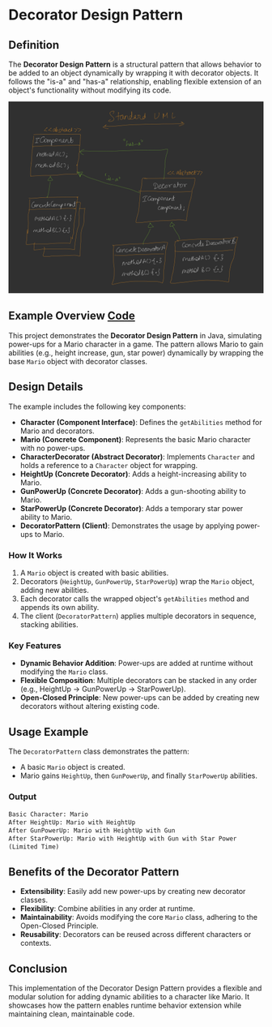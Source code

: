 

# Decorator Design Pattern

## Definition
The **Decorator Design Pattern** is a structural pattern that allows behavior to be added to an object dynamically by wrapping it with decorator objects. It follows the "is-a" and "has-a" relationship, enabling flexible extension of an object's functionality without modifying its code.

![alt text](image.png)

## Example Overview [Code](/system-design/13/DecoratorPattern.java)
This project demonstrates the **Decorator Design Pattern** in Java, simulating power-ups for a Mario character in a game. The pattern allows Mario to gain abilities (e.g., height increase, gun, star power) dynamically by wrapping the base `Mario` object with decorator classes.

## Design Details
The example includes the following key components:
- **Character (Component Interface)**: Defines the `getAbilities` method for Mario and decorators.
- **Mario (Concrete Component)**: Represents the basic Mario character with no power-ups.
- **CharacterDecorator (Abstract Decorator)**: Implements `Character` and holds a reference to a `Character` object for wrapping.
- **HeightUp (Concrete Decorator)**: Adds a height-increasing ability to Mario.
- **GunPowerUp (Concrete Decorator)**: Adds a gun-shooting ability to Mario.
- **StarPowerUp (Concrete Decorator)**: Adds a temporary star power ability to Mario.
- **DecoratorPattern (Client)**: Demonstrates the usage by applying power-ups to Mario.

### How It Works
1. A `Mario` object is created with basic abilities.
2. Decorators (`HeightUp`, `GunPowerUp`, `StarPowerUp`) wrap the `Mario` object, adding new abilities.
3. Each decorator calls the wrapped object's `getAbilities` method and appends its own ability.
4. The client (`DecoratorPattern`) applies multiple decorators in sequence, stacking abilities.

### Key Features
- **Dynamic Behavior Addition**: Power-ups are added at runtime without modifying the `Mario` class.
- **Flexible Composition**: Multiple decorators can be stacked in any order (e.g., HeightUp → GunPowerUp → StarPowerUp).
- **Open-Closed Principle**: New power-ups can be added by creating new decorators without altering existing code.

## Usage Example
The `DecoratorPattern` class demonstrates the pattern:
- A basic `Mario` object is created.
- Mario gains `HeightUp`, then `GunPowerUp`, and finally `StarPowerUp` abilities.

### Output
```
Basic Character: Mario
After HeightUp: Mario with HeightUp
After GunPowerUp: Mario with HeightUp with Gun
After StarPowerUp: Mario with HeightUp with Gun with Star Power (Limited Time)
```

## Benefits of the Decorator Pattern
- **Extensibility**: Easily add new power-ups by creating new decorator classes.
- **Flexibility**: Combine abilities in any order at runtime.
- **Maintainability**: Avoids modifying the core `Mario` class, adhering to the Open-Closed Principle.
- **Reusability**: Decorators can be reused across different characters or contexts.

## Conclusion
This implementation of the Decorator Design Pattern provides a flexible and modular solution for adding dynamic abilities to a character like Mario. It showcases how the pattern enables runtime behavior extension while maintaining clean, maintainable code.
